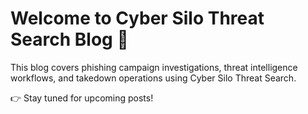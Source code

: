 # Welcome to Cyber Silo Threat Search Blog 👋

This blog covers phishing campaign investigations, threat intelligence workflows, and takedown operations using Cyber Silo Threat Search.

👉 Stay tuned for upcoming posts!

